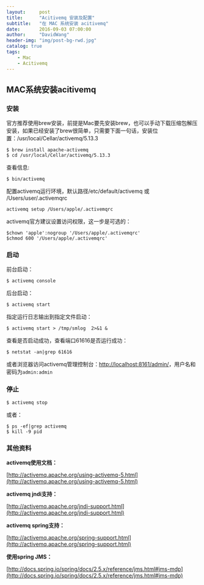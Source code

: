 ```yaml
---
layout:     post
title:      "Acitivemq 安装及配置"
subtitle:   "在 MAC 系统安装 acitivemq"
date:       2016-09-03 07:00:00
author:     "DavidWang"
header-img: "img/post-bg-rwd.jpg"
catalog: true
tags:
    - Mac
    - Acitivemq
--- 
```


## MAC系统安装acitivemq

### 安装

官方推荐使用brew安装，前提是Mac要先安装brew，也可以手动下载压缩包解压安装，如果已经安装了brew很简单，只需要下面一句话，安装位置：/usr/local/Cellar/activemq/5.13.3

```
$ brew install apache-activemq
$ cd /usr/local/Cellar/activemq/5.13.3
```

查看信息:

```
$ bin/activemq
```

配置activemq运行环境，默认路径/etc/default/activemq 或 /Users/user/.activemqrc

```
activemq setup /Users/apple/.activemqrc
```

activemq官方建议设置访问权限，这一步是可选的：

```
$chown 'apple':nogroup '/Users/apple/.activemqrc'
$chmod 600 '/Users/apple/.activemqrc'
```

### 启动

前台启动：

```
$ activemq console   
```

后台启动：

```
$ activemq start
```

指定运行日志输出到指定文件启动：

```
$ activemq start > /tmp/smlog  2>&1 & 
```

查看是否启动成功，查看端口61616是否运行成功：

```
$ netstat -an|grep 61616
```

或者浏览器访问activemq管理控制台：[http://localhost:8161/admin/](http://localhost:8161/admin/)，用户名和密码为`admin:admin`

### 停止

```
$ activemq stop
```

或者：

```
$ ps -ef|grep activemq
$ kill -9 pid
```

### 其他资料

**activemq使用文档：**

[http://activemq.apache.org/using-activemq-5.html](http://activemq.apache.org/using-activemq-5.html)

**activemq jndi支持：**

[http://activemq.apache.org/jndi-support.html](http://activemq.apache.org/jndi-support.html)

**activemq spring支持：**

[http://activemq.apache.org/spring-support.html](http://activemq.apache.org/spring-support.html)

**使用spring JMS：**

[http://docs.spring.io/spring/docs/2.5.x/reference/jms.html#jms-mdp](http://docs.spring.io/spring/docs/2.5.x/reference/jms.html#jms-mdp)




